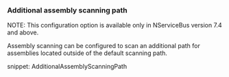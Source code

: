 ### Additional assembly scanning path

NOTE: This configuration option is available only in NServiceBus version 7.4 and above.

Assembly scanning can be configured to scan an additional path for assemblies located outside of the default scanning path.

snippet: AdditionalAssemblyScanningPath